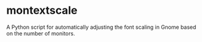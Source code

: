 # montextscale
A Python script for automatically adjusting the font scaling in Gnome based on the number of monitors.
